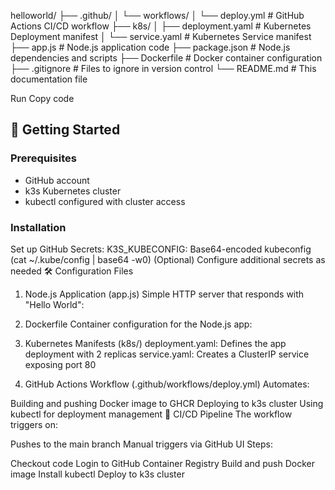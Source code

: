 helloworld/ ├── .github/
                       │ └── workflows/ │ 
                                        └── deploy.yml # GitHub Actions CI/CD workflow 
            ├── k8s/ │ 
                     ├── deployment.yaml # Kubernetes Deployment manifest │ 
                     └── service.yaml # Kubernetes Service manifest 
            ├── app.js # Node.js application code 
            ├── package.json # Node.js dependencies and scripts 
            ├── Dockerfile # Docker container configuration 
            ├── .gitignore # Files to ignore in version control 
            └── README.md # This documentation file


Run
Copy code

## 🚀 Getting Started

### Prerequisites
- GitHub account
- k3s Kubernetes cluster
- kubectl configured with cluster access

### Installation

Set up GitHub Secrets:
K3S_KUBECONFIG: Base64-encoded kubeconfig (cat ~/.kube/config | base64 -w0)
(Optional) Configure additional secrets as needed
🛠️ Configuration Files
1. Node.js Application (app.js)
Simple HTTP server that responds with "Hello World":

2. Dockerfile
Container configuration for the Node.js app:

3. Kubernetes Manifests (k8s/)
deployment.yaml: Defines the app deployment with 2 replicas
service.yaml: Creates a ClusterIP service exposing port 80
4. GitHub Actions Workflow (.github/workflows/deploy.yml)
Automates:

Building and pushing Docker image to GHCR
Deploying to k3s cluster
Using kubectl for deployment management
🔄 CI/CD Pipeline
The workflow triggers on:

Pushes to the main branch
Manual triggers via GitHub UI
Steps:

Checkout code
Login to GitHub Container Registry
Build and push Docker image
Install kubectl
Deploy to k3s cluster
